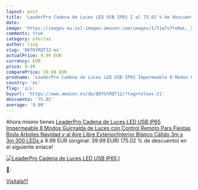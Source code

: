 ```yaml
---
layout: post
title: 'LeaderPro Cadena de Luces LED USB IP65 I al 75.02 % de descuento'
date: 
image: 'https://images-eu.ssl-images-amazon.com/images/I/51w7s7Ye0wL._SL200_.jpg'
comments: true
category: ofertas
author: ring
slug: 'B07GYRQT12-es'
actualPrice: 9.99 EUR
currency: EUR
price: 9.99
comparePrice: 39.99 EUR
prodname: 'LeaderPro Cadena de Luces LED USB IP65 Impermeable 8 Modos Guirnalda de Luces con Control Remoto Para Fiestas Boda Arbóles Navidad y al Aire Libre Exterior/Interior  Blanco Cálido 3m x 3m 300 LEDs '
country: 'es'
flag: '🇪🇸'
buyurl: 'https://www.amazon.es/dp/B07GYRQT12/?tag=tolees-21'
descuento: '75.02'
average: '9.99'
---
```


Ahora mismo tienes [LeaderPro Cadena de Luces LED USB IP65 Impermeable 8 Modos Guirnalda de Luces con Control Remoto Para Fiestas Boda Arbóles Navidad y al Aire Libre Exterior/Interior  Blanco Cálido 3m x 3m 300 LEDs ](https://www.amazon.es/dp/B07GYRQT12/?tag=tolees-21) a 9.99 EUR (original: 39.99 EUR) (75.02 %  de descuento) en el siguiente enlace!

[![LeaderPro Cadena de Luces LED USB IP65 I](https://images-eu.ssl-images-amazon.com/images/I/51w7s7Ye0wL._SL200_.jpg)](https://www.amazon.es/dp/B07GYRQT12/?tag=tolees-21)

🔎:


[Visítala!!!](https://www.amazon.es/dp/B07GYRQT12/?tag=tolees-21)
